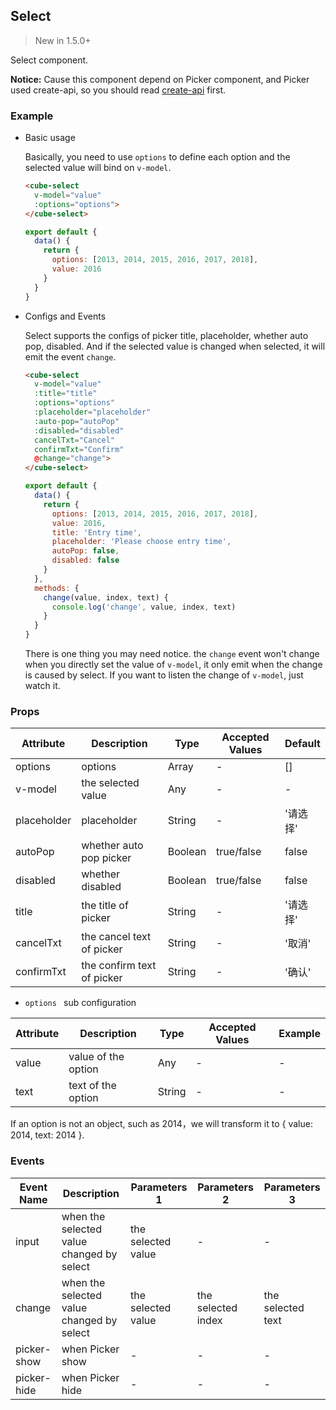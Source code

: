 ## Select

> New in 1.5.0+

Select component.

__Notice:__ Cause this component depend on Picker component, and Picker used create-api, so you should read [create-api](#/en-US/docs/create-api) first.

### Example

- Basic usage

  Basically, you need to use `options` to define each option and the selected value will bind on `v-model`.

  ```html
  <cube-select
    v-model="value"
    :options="options">
  </cube-select>
  ```
  ```js
  export default {
    data() {
      return {
        options: [2013, 2014, 2015, 2016, 2017, 2018],
        value: 2016
      }
    }
  }
  ```

- Configs and Events

  Select supports the configs of picker title, placeholder, whether auto pop, disabled. And if the selected value is changed when selected, it will emit the event `change`.

  ```html
  <cube-select
    v-model="value"
    :title="title"
    :options="options"
    :placeholder="placeholder"
    :auto-pop="autoPop"
    :disabled="disabled"
    cancelTxt="Cancel"
    confirmTxt="Confirm"
    @change="change">
  </cube-select>
  ```
  ```js
  export default {
    data() {
      return {
        options: [2013, 2014, 2015, 2016, 2017, 2018],
        value: 2016,
        title: 'Entry time',
        placeholder: 'Please choose entry time',
        autoPop: false,
        disabled: false
      }
    },
    methods: {
      change(value, index, text) {
        console.log('change', value, index, text)
      }
    }
  }
  ```

  There is one thing you may need notice. the `change` event won't change when you directly set the value of `v-model`, it only emit when the change is caused by select. If you want to listen the change of `v-model`, just watch it.

### Props

| Attribute | Description | Type | Accepted Values | Default |
| - | - | - | - | - |
| options | options | Array | - | [] |
| v-model | the selected value | Any | - | - |
| placeholder | placeholder | String | - | '请选择' |
| autoPop | whether auto pop picker | Boolean | true/false | false |
| disabled | whether disabled | Boolean | true/false | false |
| title | the title of picker | String | - | '请选择' |
| cancelTxt | the cancel text of picker | String | - | '取消' |
| confirmTxt | the confirm text of picker | String | - | '确认' |

- `options ` sub configuration

| Attribute | Description | Type | Accepted Values | Example |
| - | - | - | - | - |
| value | value of the option | Any | - | - |
| text | text of the option | String | - | - |

If an option is not an object, such as 2014，we will transform it to { value: 2014, text: 2014 }.

### Events

| Event Name | Description | Parameters 1 | Parameters 2 | Parameters 3 |
| - | - | - | - | - |
| input | when the selected value changed by select | the selected value | - | - |
| change | when the selected value changed by select | the selected value | the selected index | the selected text |
| picker-show | when Picker show | - | - | - |
| picker-hide | when Picker hide | - | - | - |
